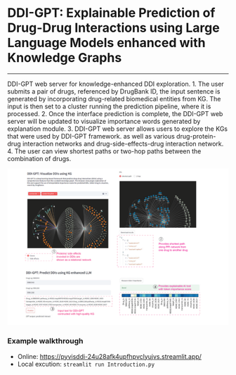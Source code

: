 # DDI-GPT: Explainable Prediction of Drug-Drug Interactions using Large Language Models enhanced with Knowledge Graphs

---
DDI-GPT web server for knowledge-enhanced DDI exploration. 1. The user submits a pair of drugs, referenced by DrugBank ID, the input sentence is generated by incorporating drug-related biomedical entities from KG. The input is then set to a cluster running the prediction pipeline, where it is processed. 2. Once the interface prediction is complete, the DDI-GPT web server will be updated to visualize importance words generated by explanation module. 3. DDI-GPT web server allows users to explore the KGs that were used by DDI-GPT framework. as well as various drug-protein-drug interaction networks and drug-side-effects-drug interaction network. 4. The user can view shortest paths or two-hop paths between the combination of drugs.

![Artboard 1.png](web_figs%2FArtboard%201.png)


### Example walkthrough
- Online: https://pyvisddi-24u28afk4upfhpvclyujvs.streamlit.app/
- Local excution: `streamlit run Introduction.py`


